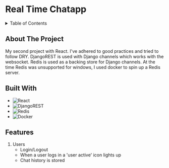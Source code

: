 # Real Time Chatapp

<!-- TABLE OF CONTENTS -->
<details>
  <summary>Table of Contents</summary>
  <ol>
    <li>
      <a href='#about-the-project'>About The Project</a>
      <ul>
        <li><a href='#built-with'>Built With</a></li>
        <li><a href='#features'>Features</a></li>
      </ul>
    </li>
    <li><a href='#contact'>Contact</a></li>
  </ol>
</details>

<!-- ABOUT THE PROJECT -->
## About The Project
My second project with React. I've adhered to good practices and tried to follow DRY.
DjangoREST is used with Django channels which works with the websocket. Redis is used as a backing store for Django channels. At the time Redis was unsupported for windows, I used docker to spin up a Redis server.

## Built With
* ![React](https://img.shields.io/badge/react-%2320232a.svg?style=for-the-badge&logo=react&logoColor=%2361DAFB)
* ![DjangoREST](https://img.shields.io/badge/DJANGO-REST-ff1709?style=for-the-badge&logo=django&logoColor=white&color=ff1709&labelColor=gray)
* ![Redis](https://img.shields.io/badge/redis-%23DD0031.svg?style=for-the-badge&logo=redis&logoColor=white)
* ![Docker](https://img.shields.io/badge/docker-%230db7ed.svg?style=for-the-badge&logo=docker&logoColor=white)

<!-- MARKDOWN LINKS & IMAGES -->
<!-- https://www.markdownguide.org/basic-syntax/#reference-style-links -->
<!-- FEATURES -->
## Features
<ol>
  <li>
    Users
    <ul>
      <li>Login/Logout</li>
      <li>When a user logs in a 'user active' icon lights up</li>
      <li>Chat history is stored</li>
    </ul>
  </li>
</ol>
